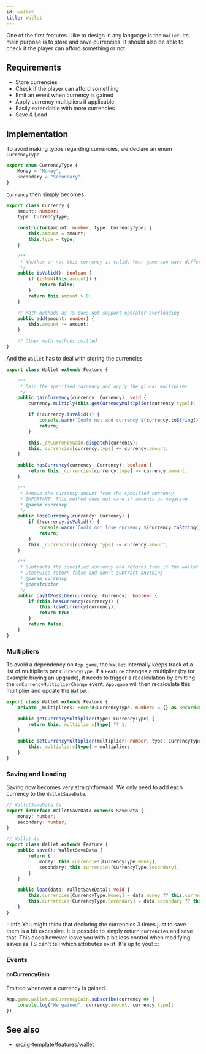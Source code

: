 ```yaml
---
id: wallet
title: Wallet
---
```


<!--- Introduction text, can be a bit personal -->
One of the first features I like to design in any language is the `Wallet`.
Its main purpose is to store and save currencies.
It should also be able to check if the player can afford something or not.

## Requirements
<!-- Everything that is needed for this feature to work -->
- Store currencies
- Check if the player can afford something
- Emit an event when currency is gained
- Apply currency multipliers if applicable
- Easily extendable with more currencies
- Save & Load

## Implementation
<!--- Implementation details -->
To avoid making typos regarding currencies, we declare an enum `CurrencyType`
```ts
export enum CurrencyType {
    Money = "Money",
    Secondary = "Secondary",
}
```

`Currency` then simply becomes
```ts
export class Currency {
    amount: number;
    type: CurrencyType;

    constructor(amount: number, type: CurrencyType) {
        this.amount = amount;
        this.type = type;
    }

    /**
     * Whether or not this currency is valid. Your game can have different rules
     */
    public isValid(): boolean {
        if (isNaN(this.amount)) {
            return false;
        }
        return this.amount > 0;
    }

    // Math methods as TS does not support operator overloading
    public add(amount: number) {
        this.amount += amount;
    }

    // Other math methods omitted
}
```

And the `Wallet` has to deal with storing the currencies

```ts
export class Wallet extends Feature {

    /**
     * Gain the specified currency and apply the global multiplier
     */
    public gainCurrency(currency: Currency): void {
        currency.multiply(this.getCurrencyMultiplier(currency.type));

        if (!currency.isValid()) {
            console.warn(`Could not add currency ${currency.toString()}`);
            return;
        }

        this._onCurrencyGain.dispatch(currency);
        this._currencies[currency.type] += currency.amount;
    }

    public hasCurrency(currency: Currency): boolean {
        return this._currencies[currency.type] >= currency.amount;
    }

    /**
     * Remove the currency amount from the specified currency.
     * IMPORTANT: This method does not care if amounts go negative
     * @param currency
     */
    public loseCurrency(currency: Currency) {
        if (!currency.isValid()) {
            console.warn(`Could not lose currency ${currency.toString()}`);
            return;
        }
        this._currencies[currency.type] -= currency.amount;
    }

    /**
     * Subtracts the specified currency and returns true if the wallet has enough.
     * Otherwise return false and don't subtract anything
     * @param currency
     * @constructor
     */
    public payIfPossible(currency: Currency): boolean {
        if (this.hasCurrency(currency)) {
            this.loseCurrency(currency);
            return true;
        }
        return false;
    }
}

```


### Multipliers
To avoid a dependency on `App.game`, the `Wallet` internally keeps track of a list of multipliers per `CurrencyType`.
If a `Feature` changes a multiplier (by for example buying an upgrade),
it needs to trigger a recalculation by emitting the `onCurrencyMultiplierChange` event.
`App.game` will then recalculate this multiplier and update the `Wallet`.

```ts
export class Wallet extends Feature {
    private _multipliers: Record<CurrencyType, number> = {} as Record<CurrencyType, number>

    public getCurrencyMultiplier(type: CurrencyType) {
        return this._multipliers[type] ?? 1;
    }

    public setCurrencyMultiplier(multiplier: number, type: CurrencyType) {
        this._multipliers[type] = multiplier;
    }
}
```

### Saving and Loading
Saving now becomes very straightforward. We only need to add each currency to the `WalletSaveData`.
```ts
// WalletSaveData.ts
export interface WalletSaveData extends SaveData {
    money: number;
    secondary: number;
}

// Wallet.ts
export class Wallet extends Feature {
    public save(): WalletSaveData {
        return {
            money: this.currencies[CurrencyType.Money],
            secondary: this.currencies[CurrencyType.Secondary],
        }
    }

    public load(data: WalletSaveData): void {
        this.currencies[CurrencyType.Money] = data.money ?? this.currencies[CurrencyType.Money];
        this.currencies[CurrencyType.Secondary] = data.secondary ?? this.currencies[CurrencyType.Secondary];
    }
}
```

:::info
You might think that declaring the currencies 3 times just to save them is a bit excessive.
It is possible to simply return `currencies` and save that.
This does however leave you with a bit less control when modifying saves as TS can't tell which attributes exist.
It's up to you!
:::

### Events
<!--- Events this feature emits -->
#### onCurrencyGain
Emitted whenever a currency is gained.
```ts
App.game.wallet.onCurrencyGain.subscribe(currency => {
    console.log("We gained", currency.amount, currency.type);
});
```



<!---
## TODO
Nothing yet...
-->

## See also 
- [src/ig-template/features/wallet](https://github.com/123ishaTest/incremental-game-template/tree/master/src/ig-template/features/wallet)
